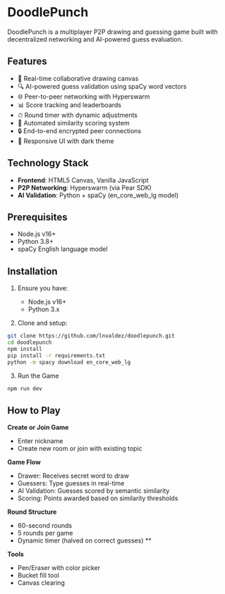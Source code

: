 # DoodlePunch

DoodlePunch is a multiplayer P2P drawing and guessing game built with decentralized networking and AI-powered guess evaluation.

## Features

- 🎨 Real-time collaborative drawing canvas
- 🔍 AI-powered guess validation using spaCy word vectors
- 🌐 Peer-to-peer networking with Hyperswarm
- 📊 Score tracking and leaderboards
- ⏱ Round timer with dynamic adjustments
- 🤖 Automated similarity scoring system
- 🔒 End-to-end encrypted peer connections
- 📱 Responsive UI with dark theme

## Technology Stack

- **Frontend**: HTML5 Canvas, Vanilla JavaScript
- **P2P Networking**: Hyperswarm (via Pear SDK)
- **AI Validation**: Python + spaCy (en_core_web_lg model)

## Prerequisites

- Node.js v16+
- Python 3.8+
- spaCy English language model

## Installation

1. Ensure you have:

   - Node.js v16+
   - Python 3.x

2. Clone and setup:

```bash
git clone https://github.com/lnvaldez/doodlepunch.git
cd doodlepunch
npm install
pip install -r requirements.txt
python -m spacy download en_core_web_lg
```

3. Run the Game

```bash
npm run dev
```

## How to Play
**Create or Join Game**
- Enter nickname
- Create new room or join with existing topic

**Game Flow**
- Drawer: Receives secret word to draw
- Guessers: Type guesses in real-time
- AI Validation: Guesses scored by semantic similarity
- Scoring: Points awarded based on similarity thresholds

 **Round Structure**
- 60-second rounds
- 5 rounds per game
- Dynamic timer (halved on correct guesses) **

 **Tools**
- Pen/Eraser with color picker
- Bucket fill tool
- Canvas clearing
